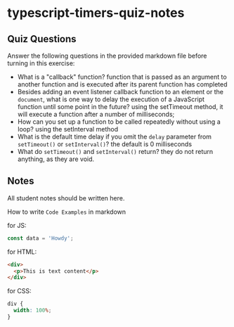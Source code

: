 # typescript-timers-quiz-notes

## Quiz Questions

Answer the following questions in the provided markdown file before turning in this exercise:

- What is a "callback" function?
  function that is passed as an argument to another function and is executed after its parent function has completed
- Besides adding an event listener callback function to an element or the `document`, what is one way to delay the execution of a JavaScript function until some point in the future?
  using the setTimeout method, it will execute a function after a number of milliseconds;
- How can you set up a function to be called repeatedly without using a loop?
  using the setInterval method
- What is the default time delay if you omit the `delay` parameter from `setTimeout()` or `setInterval()`?
  the default is 0 milliseconds
- What do `setTimeout()` and `setInterval()` return?
  they do not return anything, as they are void.

## Notes

All student notes should be written here.

How to write `Code Examples` in markdown

for JS:

```javascript
const data = 'Howdy';
```

for HTML:

```html
<div>
  <p>This is text content</p>
</div>
```

for CSS:

```css
div {
  width: 100%;
}
```
